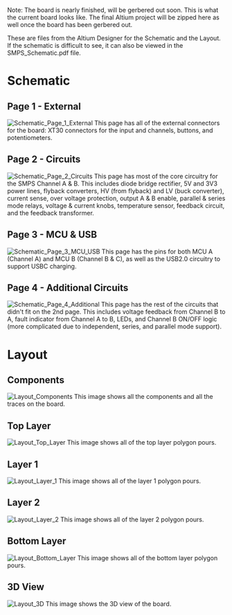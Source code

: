Note: The board is nearly finished, will be gerbered out soon. This is what the current board looks like. The final Altium project will be zipped here as well once the board has been gerbered out.

These are files from the Altium Designer for the Schematic and the Layout. If the schematic is difficult to see, it can also be viewed in the SMPS_Schematic.pdf file. 

# Schematic
## Page 1 - External
![Schematic_Page_1_External](/Altium%20Images/Schematic_Page_1_External.png)
This page has all of the external connectors for the board: XT30 connectors for the input and channels, buttons, and potentiometers.

## Page 2 - Circuits
![Schematic_Page_2_Circuits](/Altium%20Images/Schematic_Page_2_Circuits.png)
This page has most of the core circuitry for the SMPS Channel A & B. This includes diode bridge rectifier, 5V and 3V3 power lines, flyback converters, HV (from flyback) and LV (buck converter), current sense, over voltage protection, output A & B enable, parallel & series mode relays, voltage & current knobs, temperature sensor, feedback circuit, and the feedback transformer.

## Page 3 - MCU & USB
![Schematic_Page_3_MCU_USB](/Altium%20Images/Schematic_Page_3_MCU_USB.png)
This page has the pins for both MCU A (Channel A) and MCU B (Channel B & C), as well as the USB2.0 circuitry to support USBC charging.

## Page 4 - Additional Circuits
![Schematic_Page_4_Additional](/Altium%20Images/Schematic_Page_4_Additional.png)
This page has the rest of the circuits that didn't fit on the 2nd page. This includes voltage feedback from Channel B to A, fault indicator from Channel A to B, LEDs, and Channel B ON/OFF logic (more complicated due to independent, series, and parallel mode support).

# Layout
## Components 
![Layout_Components](/Altium%20Images/Layout_Components.png)
This image shows all the components and all the traces on the board.

## Top Layer
![Layout_Top_Layer](/Altium%20Images/Layout_Top_Layer.png)
This image shows all of the top layer polygon pours.

## Layer 1
![Layout_Layer_1](/Altium%20Images/Layout_Layer_1.png)
This image shows all of the layer 1 polygon pours.

## Layer 2
![Layout_Layer_2](/Altium%20Images/Layout_Layer_2.png)
This image shows all of the layer 2 polygon pours.

## Bottom Layer
![Layout_Bottom_Layer](/Altium%20Images/Layout_Bottom_Layer.png)
This image shows all of the bottom layer polygon pours.

## 3D View
![Layout_3D](/Altium%20Images/Layout_3D.png)
This image shows the 3D view of the board.

